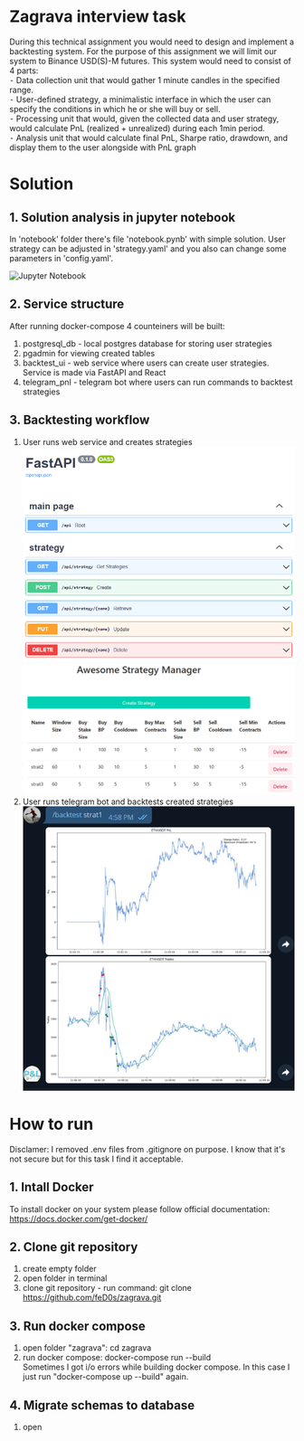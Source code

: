 # Zagrava interview task
During this technical assignment you would need to design and implement a backtesting system. For the purpose of this assignment we will limit our system to Binance USD(S)-M futures. This system would need to consist of 4 parts:<br/>
 ⁃ Data collection unit that would gather 1 minute candles in the specified range.<br/>
 ⁃ User-defined strategy, a minimalistic interface in which the user can specify the conditions in which he or she will buy or sell.<br/>
 ⁃ Processing unit that would, given the collected data and user strategy, would calculate PnL (realized + unrealized) during each 1min period.<br/>
 ⁃ Analysis unit that would calculate final PnL, Sharpe ratio, drawdown, and display them to the user alongside with PnL graph<br/>
 
 # Solution

## 1. Solution analysis in jupyter notebook

In 'notebook' folder there's file 'notebook.pynb' with simple solution. User strategy can be adjusted in 'strategy.yaml' and you also can change some parameters in 'config.yaml'.

![Jupyter Notebook](https://github.com/feD0s/zagrava/blob/main/notebook/notebook.ipynb)

## 2. Service structure

After running docker-compose 4 counteiners will be built:<br/>
1) postgresql_db - local postgres database for storing user strategies</br>
2) pgadmin for viewing created tables</br>
3) backtest_ui - web service where users can create user strategies. Service is made via FastAPI and React</br>
4) telegram_pnl - telegram bot where users can run commands to backtest strategies

## 3. Backtesting workflow

1) User runs web service and creates strategies</br>
   ![fastAPI Swagger UI](https://github.com/feD0s/zagrava/blob/main/fastapi.png?raw=true)
   ![React UI](https://github.com/feD0s/zagrava/blob/main/React%20UI.png?raw=true)
3) User runs telegram bot and backtests created strategies 
   ![telegram UI](https://github.com/feD0s/zagrava/blob/main/telegram%20UI.png?raw=true)

# How to run
Disclamer: I removed .env files from .gitignore on purpose. I know that it's not secure but for this task I find it acceptable.
## 1. Intall Docker
To install docker on your system please follow official documentation:</br>
https://docs.docker.com/get-docker/
## 2. Clone git repository
1) create empty folder</br>
2) open folder in terminal</br>
3) clone git repository - run command: git clone https://github.com/feD0s/zagrava.git
## 3. Run docker compose
1) open folder "zagrava": cd zagrava</br>
2) run docker compose: docker-compose run --build</br>
Sometimes I got i/o errors while building docker compose. In this case I just run "docker-compose up --build" again.
## 4. Migrate schemas to database
1) open 
